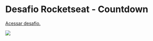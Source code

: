 # Desafio Rocketseat - Countdown

<a href="https://efficient-sloth-d85.notion.site/Desafio-Countdown-4572ce6f5c91469abe0171f454a13e3f">Acessar desafio.</a>

<img src="https://i.ibb.co/jMnCnBJ/img.png">

